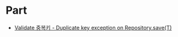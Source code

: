 # Part
- [Validate 중복키 - Duplicate key exception on Repository.save(T)](https://github.com/hazelcast/spring-data-hazelcast/issues/18)
